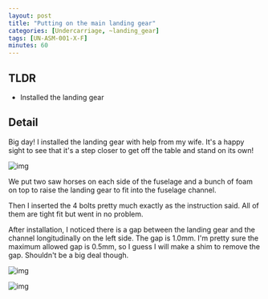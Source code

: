 ```yaml
---
layout: post
title: "Putting on the main landing gear"
categories: [Undercarriage, ~landing_gear]
tags: [UN-ASM-001-X-F]
minutes: 60
---
```


## TLDR

- Installed the landing gear

## Detail

Big day! I installed the landing gear with help from my wife. It's a happy sight to see that it's a step closer to get off the table and stand on its own!

![img](https://lh3.googleusercontent.com/pw/AP1GczMeE1wJJOqMLWNK2Q01r4AOAFcopHgmtBJO7aR6W0C_iazQYyQox23V9VTH0pwmaS1RyIkTtKB8AtURx3JBv4EU6FdKEISq143fhbv9ZSCLxKZIzFlMIOaZWyK4fel2PLBVqcBn0RRe4w5_rnGiSVEGbA=w2274-h1712-s-no-gm?authuser=3)

We put two saw horses on each side of the fuselage and a bunch of foam on top to raise the landing gear to fit into the fuselage channel.

Then I inserted the 4 bolts pretty much exactly as the instruction said. All of them are tight fit but went in no problem.

After installation, I noticed there is a gap between the landing gear and the channel longitudinally on the left side. The gap is 1.0mm. I'm pretty sure the maximum allowed gap is 0.5mm, so I guess I will make a shim to remove the gap. Shouldn't be a big deal though.

![img](https://lh3.googleusercontent.com/pw/AP1GczOSeL9h4444d__rdj6YaCjMRlfJo8V-Tr0S7iGo5Fo7-wxl12A2DhWy5_xfetz5wItQpxNoVS-zO0zLSdtz94zXjvr8bQLh8QCbNxN2LwB3IsA5nXgjUHGKlhEKRqQ44R7aYtut64OrHsrr9IWwJYyysw=w2274-h1712-s-no-gm?authuser=3)

![img](https://lh3.googleusercontent.com/pw/AP1GczOAmhGTym2-PGOVdhheL-rKwwjJ3OP8zvOTxaOnVaI4ecEMW7KZVMsj8ZRGhi-ektS2JvWDm71-HzdGmhvemMTUj_rNZC0N-yBJdrdTS6iqVQaFwUTqXXms1V5MY64Vt_Oun_VphOXMozijgHVfWEkKVQ=w2274-h1712-s-no-gm?authuser=3)
